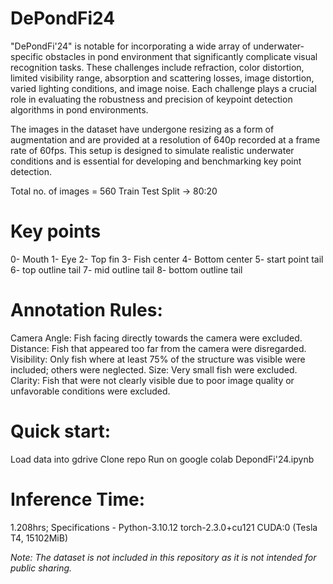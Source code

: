 DePondFi24 
==============================

"DePondFi'24" is notable for incorporating a wide array of underwater-specific obstacles in pond environment that significantly complicate visual recognition tasks. 
These challenges include refraction, color distortion, limited visibility range, absorption and scattering losses, image distortion, varied lighting conditions, and image noise.
Each challenge plays a crucial role in evaluating the robustness and precision of keypoint detection algorithms in pond environments.

The images in the dataset have undergone resizing as a form of augmentation and are provided at a resolution of 640p recorded at a frame rate of 60fps. 
This setup is designed to simulate realistic underwater conditions and is essential for developing and benchmarking key point detection.

Total no. of images = 560
Train Test Split -> 80:20

Key points
==============================
0- Mouth
1- Eye
2- Top fin
3- Fish center
4- Bottom center
5- start point tail 
6- top outline tail
7- mid outline tail
8- bottom outline tail

Annotation Rules:
==============================
Camera Angle: Fish facing directly towards the camera were excluded.
Distance: Fish that appeared too far from the camera were disregarded.
Visibility: Only fish where at least 75% of the structure was visible were included; others were neglected.
Size: Very small fish were excluded.
Clarity: Fish that were not clearly visible due to poor image quality or unfavorable conditions were excluded.

Quick start:
==============================
Load data into gdrive
Clone repo
Run on google colab DepondFi'24.ipynb

Inference Time:
==============================
1.208hrs; Specifications - Python-3.10.12 torch-2.3.0+cu121 CUDA:0 (Tesla T4, 15102MiB)


<i>Note: The dataset is not included in this repository as it is not intended for public sharing.</i>

